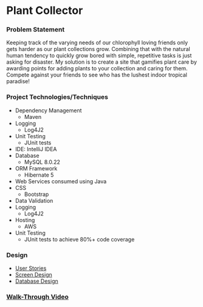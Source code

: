 # Plant Collector



### Problem Statement

Keeping track of the varying needs of our chlorophyll loving friends only gets harder as our plant collections grow. Combining that with the natural human tendency to quickly grow bored with simple, repetitive tasks is just asking for disaster. My solution is to create a site that gamifies plant care by awarding points for adding plants to your collection and caring for them. Compete against your friends to see who has the lushest indoor tropical paradise!

### Project Technologies/Techniques

* Dependency Management
  * Maven
* Logging
  * Log4J2
* Unit Testing
  * JUnit tests
* IDE: IntelliJ IDEA
* Database
  * MySQL 8.0.22
* ORM Framework
  * Hibernate 5
* Web Services consumed using Java
* CSS
  * Bootstrap
* Data Validation
* Logging
  * Log4J2
* Hosting
  * AWS
* Unit Testing
  * JUnit tests to achieve 80%+ code coverage


### Design
* [User Stories](designDocuments/userStories.md)
* [Screen Design](designDocuments/screenDesign.md)
* [Database Design](designDocuments/databaseDesign.png)

### [Walk-Through Video](https://youtu.be/nBEYYXmmVi0)


